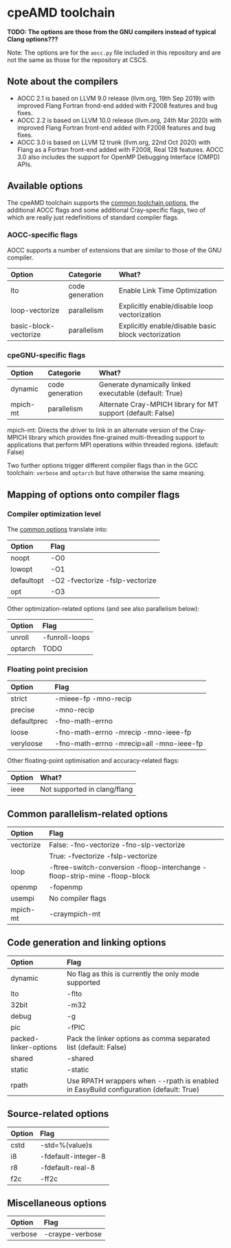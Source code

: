 # cpeAMD toolchain

**TODO: The options are those from the GNU compilers instead of typical Clang options???**

Note: The options are for the ``aocc.py`` file included in this repository and are
not the same as those for the repository at CSCS.

## Note about the compilers

  * AOCC 2.1 is based on LLVM 9.0 release (llvm.org, 19th Sep 2019) with improved
    Flang Fortran frond-end added with F2008 features and bug fixes.
  * AOCC 2.2 is based on LLVM 10.0 release (llvm.org, 24th Mar 2020) with improved
    Flang Fortran front-end added with F2008 features and bug fixes.
  * AOCC 3.0 is based on LLVM 12 trunk (llvm.org, 22nd Oct 2020) with Flang as a Fortran front-end
    added with F2008, Real 128 features. AOCC 3.0 also includes the support for OpenMP Debugging
    Interface (OMPD) APIs.


## Available options

The cpeAMD toolchain supports the [common toolchain options](toolchain_common.md),
the additional AOCC flags and some additional Cray-specific flags, two of which are
really just redefinitions of standard compiler flags.


### AOCC-specific flags

AOCC supports a number of extensions that are similar to those of the GNU compiler.

| Option                | Categorie       | What?                                               |
|:----------------------|:----------------|:----------------------------------------------------|
| lto                   | code generation | Enable Link Time Optimization                       |
| loop-vectorize        | parallelism     | Explicitly enable/disable loop vectorization        |
| basic-block-vectorize | parallelism     | Explicitly enable/disable basic block vectorization |

### cpeGNU-specific flags

| Option   | Categorie       | What?                                                        |
|:---------|:----------------|:-------------------------------------------------------------|
| dynamic  | code generation | Generate dynamically linked executable (default: True)       |
| mpich-mt | parallelism     | Alternate Cray-MPICH library for MT support (default: False) |

mpich-mt: Directs the driver to link in an alternate version of the Cray-MPICH
library which provides fine-grained multi-threading support to applications that
perform MPI operations within threaded regions. (default: False)

Two further options trigger different compiler flags than in the GCC toolchain: ``verbose``
and ``optarch`` but have otherwise the same meaning.


## Mapping of options onto compiler flags

### Compiler optimization level

The [common options](toolchain_common.md) translate into:

| Option     | Flag                            |
|:-----------|:--------------------------------|
| noopt      | -O0                             |
| lowopt     | -O1                             |
| defaultopt | -O2 -fvectorize -fslp-vectorize |
| opt        | -O3                             |

Other optimization-related options (and see also parallelism below):

| Option  | Flag           |
|:--------|:---------------|
| unroll  | -funroll-loops |
| optarch | TODO           |


### Floating point precision

| Option      | Flag                                     |
|:------------|:-----------------------------------------|
| strict      | -mieee-fp -mno-recip                     |
| precise     | -mno-recip                               |
| defaultprec | -fno-math-errno                          |
| loose       | -fno-math-errno -mrecip -mno-ieee-fp     |
| veryloose   | -fno-math-errno -mrecip=all -mno-ieee-fp |

Other floating-point optimisation and accuracy-related flags:

| Option | What?                        |
|:-------|:-----------------------------|
| ieee   | Not supported in clang/flang |


## Common parallelism-related options

| Option    | Flag                                                                       |
|:----------|:---------------------------------------------------------------------------|
| vectorize | False: -fno-vectorize -fno-slp-vectorize                                                 |
|           | True: -fvectorize -fslp-vectorize                                                     |
| loop      | -ftree-switch-conversion -floop-interchange -floop-strip-mine -floop-block |
| openmp    | -fopenmp                                                                   |
| usempi    | No compiler flags                                                          |
| mpich-mt  | -craympich-mt                                                              |


## Code generation and linking options

| Option                | Flag                                                                                  |
|:----------------------|:--------------------------------------------------------------------------------------|
| dynamic               | No flag as this is currently the only mode supported                                  |
| lto                   | -flto
| 32bit                 | -m32                                                                                  |
| debug                 | -g                                                                                    |
| pic                   | -fPIC                                                                                 |
| packed-linker-options | Pack the linker options as comma separated list (default: False)                      |
| shared                | -shared                                                                               |
| static                | -static                                                                               |
| rpath                 | Use RPATH wrappers when --rpath is enabled in EasyBuild configuration (default: True) |


## Source-related options

| Option | Flag                |
|:-------|:--------------------|
| cstd   | -std=%(value)s      |
| i8     | -fdefault-integer-8 |
| r8     | -fdefault-real-8    |
| f2c    | -ff2c               |


## Miscellaneous options

| Option         | Flag            |
|:---------------|:----------------|
| verbose        | -craype-verbose |


